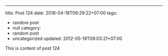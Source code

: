 ---
title: Post 124
date: 2018-04-18T09:29:22+07:00
tags:
  - random post
  - null
category:
  - random post
  - uncategorized
updated: 2012-05-19T09:03:21+07:00

This is content of post 124